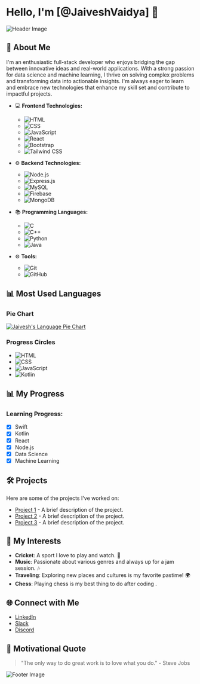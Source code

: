 # Hello, I'm [@JaiveshVaidya] 👋

![Header Image](https://i.postimg.cc/fbytT723/Jaivesh-Tech.png)

## 🌟 About Me
I'm an enthusiastic full-stack developer who enjoys bridging the gap between innovative ideas and real-world applications. With a strong passion for data science and machine learning, I thrive on solving complex problems and transforming data into actionable insights. I'm always eager to learn and embrace new technologies that enhance my skill set and contribute to impactful projects.

- 💻 **Frontend Technologies:** 
  - ![HTML](https://img.shields.io/badge/-HTML-E34F26?style=flat-square&logo=html5&logoColor=ffffff)
  - ![CSS](https://img.shields.io/badge/-CSS-1572B6?style=flat-square&logo=css3&logoColor=ffffff)
  - ![JavaScript](https://img.shields.io/badge/-JavaScript-F7DF1E?style=flat-square&logo=javascript&logoColor=000000)
  - ![React](https://img.shields.io/badge/-React-61DAFB?style=flat-square&logo=react&logoColor=000000)
  - ![Bootstrap](https://img.shields.io/badge/-Bootstrap-563D7C?style=flat-square&logo=bootstrap&logoColor=ffffff)
  - ![Tailwind CSS](https://img.shields.io/badge/-Tailwind%20CSS-06B6D4?style=flat-square&logo=tailwind-css&logoColor=ffffff)

- ⚙️ **Backend Technologies:**
  - ![Node.js](https://img.shields.io/badge/-Node.js-339933?style=flat-square&logo=node.js&logoColor=ffffff)
  - ![Express.js](https://img.shields.io/badge/-Express.js-000000?style=flat-square&logo=express&logoColor=ffffff)
  - ![MySQL](https://img.shields.io/badge/-MySQL-4479A1?style=flat-square&logo=mysql&logoColor=ffffff)
  - ![Firebase](https://img.shields.io/badge/-Firebase-FFCA28?style=flat-square&logo=firebase&logoColor=ffffff)
  - ![MongoDB](https://img.shields.io/badge/-MongoDB-47A248?style=flat-square&logo=mongodb&logoColor=ffffff)

- 📚 **Programming Languages:**
  - ![C](https://img.shields.io/badge/-C-A8B400?style=flat-square&logo=c&logoColor=ffffff)
  - ![C++](https://img.shields.io/badge/-C++-00599C?style=flat-square&logo=cplusplus&logoColor=ffffff)
  - ![Python](https://img.shields.io/badge/-Python-3776AB?style=flat-square&logo=python&logoColor=ffffff)
  - ![Java](https://img.shields.io/badge/Java-ED8B00?style=flat-square&logo=java&logoColor=white)

- ⚙️ **Tools:**
  - ![Git](https://img.shields.io/badge/-Git-F05032?style=flat-square&logo=git&logoColor=ffffff)
  - ![GitHub](https://img.shields.io/badge/-GitHub-181717?style=flat-square&logo=github&logoColor=ffffff)

## 📊 Most Used Languages

### Pie Chart
[![Jaivesh's Language Pie Chart](https://github-profile-summary-cards.vercel.app/api/cards/repos-per-language?username=jaiveshvaidya&theme=dracula)](https://github.com/jaiveshvaidya)

### Progress Circles
- ![HTML](https://img.shields.io/badge/HTML-80%25-ff5733?style=for-the-badge&labelColor=gray)
- ![CSS](https://img.shields.io/badge/CSS-70%25-264de4?style=for-the-badge&labelColor=gray)
- ![JavaScript](https://img.shields.io/badge/JavaScript-65%25-f7df1e?style=for-the-badge&labelColor=gray)
- ![Kotlin](https://img.shields.io/badge/Kotlin-20%25-0095D5?style=flat-square&logo=kotlin&logoColor=white)


## 📊 My Progress

### Learning Progress:
- [x] Swift
- [x] Kotlin
- [x] React
- [x] Node.js
- [x] Data Science
- [x] Machine Learning

## 🛠️ Projects
Here are some of the projects I've worked on:

- [Project 1](link-to-your-project) - A brief description of the project.
- [Project 2](link-to-your-project) - A brief description of the project.
- [Project 3](link-to-your-project) - A brief description of the project.

## 🎨 My Interests
- **Cricket**: A sport I love to play and watch. 🏏
- **Music**: Passionate about various genres and always up for a jam session. 🎶
- **Traveling**: Exploring new places and cultures is my favorite pastime! 🌍
- **Chess**: Playing chess is my best thing to do after coding .  

## 🌐 Connect with Me
- [LinkedIn](https://www.linkedin.com/in/jaivesh-vaidya-18a293238/)
- [Slack](your-slack-profile)
- [Discord](your-discord-profile)

## 🌈 Motivational Quote
> "The only way to do great work is to love what you do." - Steve Jobs

![Footer Image](https://i.postimg.cc/kMKV4gcy/Blue-and-Green-Modern-Soccer-Match-Banner.png)

